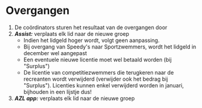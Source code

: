 # Overgangen

1. De coördinators sturen het resultaat van de overgangen door
2. ***Assist:*** verplaats elk lid naar de nieuwe groep
    - Indien het lidgeld hoger wordt, volgt geen aanpassing.
    - Bij overgang van Speedy's naar Sportzwemmers, wordt het lidgeld in december wel aangepast
    - Een eventuele nieuwe licentie moet wel betaald worden (bij "Surplus")
    - De licentie van competitiezwemmers die terugkeren naar de recreanten wordt verwijderd (verwijder ook het bedrag bij "Surplus"). Licenties kunnen enkel verwijderd worden in januari, bijhouden in een lijstje dus!
3. ***AZL app:*** verplaats elk lid naar de nieuwe groep
